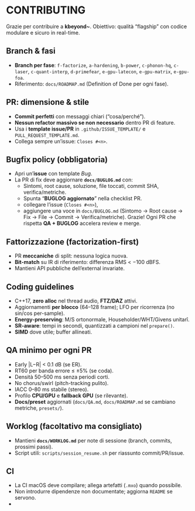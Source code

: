 # CONTRIBUTING

Grazie per contribuire a **kbeyond~**. Obiettivo: qualità “flagship” con codice modulare e sicuro in real-time.

## Branch & fasi
- **Branch per fase**: `f-factorize`, `a-hardening`, `b-power`, `c-phonon-hq`, `c-laser`, `c-quant-interp`, `d-primefear`, `e-gpu-latecon`, `e-gpu-matrix`, `e-gpu-foa`.
- Riferimento: `docs/ROADMAP.md` (Definition of Done per ogni fase).

## PR: dimensione & stile
- **Commit perfetti** con messaggi chiari (“cosa/perché”).
- **Nessun refactor massivo se non necessario** dentro PR di feature.
- Usa i **template issue/PR** in `.github/ISSUE_TEMPLATE/` e `PULL_REQUEST_TEMPLATE.md`.
- Collega sempre un’issue: `Closes #<n>`.

## Bugfix policy (obbligatoria)
- Apri un’**issue** con template *Bug*.
- La PR di fix deve aggiornare **`docs/BUGLOG.md`** con:
  - Sintomi, root cause, soluzione, file toccati, commit SHA, verifica/metriche.
  - Spunta “**BUGLOG aggiornato**” nella checklist PR.
  - collegare l’issue (`Closes #<n>`),
  - aggiungere una voce in `docs/BUGLOG.md` (Sintomo → Root cause → Fix → File → Commit → Verifica/metriche).
Grazie! Ogni PR che rispetta **QA + BUGLOG** accelera review e merge.

## Fattorizzazione (factorization-first)
- PR **meccaniche** di split: nessuna logica nuova.
- **Bit-match** su IR di riferimento: differenza RMS < −100 dBFS.
- Mantieni API pubbliche dell’external invariate.

## Coding guidelines
- C++17, **zero alloc** nel thread audio, **FTZ/DAZ** attivi.
- Aggiornamenti **per blocco** (64–128 frame); LFO per ricorrenza (no sin/cos per-sample).
- **Energy-preserving**: M/S ortonormale, Householder/WHT/Givens unitarî.
- **SR-aware**: tempi in secondi, quantizzati a campioni nel `prepare()`.
- **SIMD** dove utile; buffer allineati.

## QA minimo per ogni PR
- Early |L−R| < 0.1 dB (se ER).
- RT60 per banda errore ≤ ±5% (se coda).
- Densità 50–500 ms senza periodi corti.
- No chorus/swirl (pitch-tracking pulito).
- IACC 0–80 ms stabile (stereo).
- Profilo **CPU/GPU** e **fallback GPU** (se rilevante).
- **Docs/preset** aggiornati (`docs/QA.md`, `docs/ROADMAP.md` se cambiano metriche, `presets/`).

## Worklog (facoltativo ma consigliato)
- Mantieni **`docs/WORKLOG.md`** per note di sessione (branch, commits, prossimi passi).
- Script utili: `scripts/session_resume.sh` per riassunto commit/PR/issue.

## CI
- La CI macOS deve compilare; allega artefatti (`.mxo`) quando possibile.
- Non introdurre dipendenze non documentate; aggiorna `README` se servono.
- 

